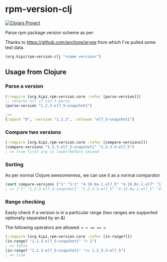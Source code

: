 # rpm-version-clj

[![Clojars Project](https://img.shields.io/clojars/v/org.kipz/rpm-version-clj.svg)](https://clojars.org/org.kipz/rpm-version-clj)

Parse rpm package version scheme as per:


Thanks to https://github.com/anchore/grype from which I've pulled some test data.

```clj
[org.kipz/rpm-version-clj "<some version>"]
```

## Usage from Clojure

### Parse a version

```clj
(:require [org.kipz.rpm-version.core :refer [parse-version]])
;; returns nil if can't parse
(parse-version "1.2.3-el7_5~snapshot1")

;=>
{:epoch "0", :version "1.2.3", :release "el7_5~snapshot1"}
```

### Compare two versions

```clj
(:require [org.kipz.rpm-version.core :refer [compare-versions]])
(compare-versions "1.2.3-el7_5~snapshot1" "1.2.3-3-el7_5")
; => true first arg is lower/before second
```

### Sorting

As per normal Clojure awesomeness, we can use it as a normal comparator

```clj
(sort compare-versions ["1" "1:1" "4.19.0a-1.el7_5" "4.19.0c-1.el7" "1.2.3-el7_5~snapshot1" "1.2.3-3-el7_5"])
; => ["1" "1.2.3-el7_5~snapshot1" "1.2.3-3-el7_5" "4.19.0a-1.el7_5" "4.19.0c-1.el7" "1:1"]
```

### Range checking

Easily check if a version is in a particular range (two ranges are supported optionally separated by an &)

The following operators are allowed: `< > <= >= =`

```clj
(:require [org.kipz.rpm-version.core :refer [in-range?]])
(in-range? "1.2.3-el7_5~snapshot1" "< 1")
; => false
(in-range? "1.2.3-el7_5~snapshot1" "<= 1.2.3-3-el7_5")
; => true
```
